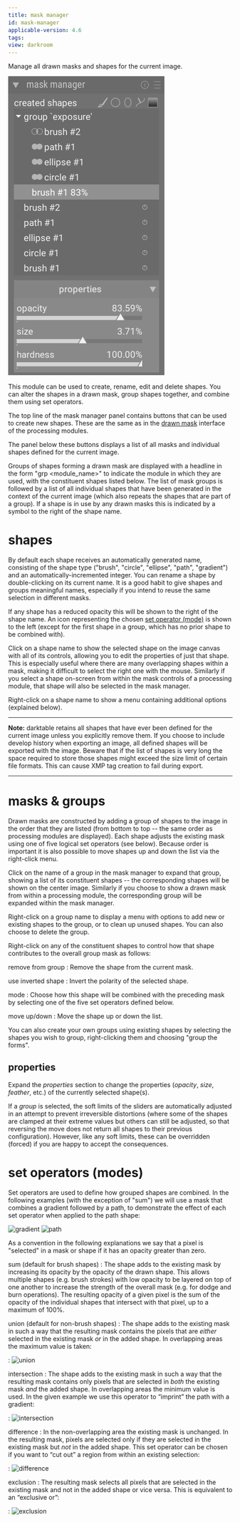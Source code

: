 ```yaml
---
title: mask manager
id: mask-manager
applicable-version: 4.6
tags:
view: darkroom
---
```


Manage all drawn masks and shapes for the current image.

![mask manager](./mask-manager/mask-manager.png#w25)

This module can be used to create, rename, edit and delete shapes. You can alter the shapes in a drawn mask, group shapes together, and combine them using set operators.

The top line of the mask manager panel contains buttons that can be used to create new shapes. These are the same as in the [drawn mask](../../../darkroom/masking-and-blending/masks/drawn.md) interface of the processing modules.

The panel below these buttons displays a list of all masks and individual shapes defined for the current image.

Groups of shapes forming a drawn mask are displayed with a headline in the form "grp <module_name>" to indicate the module in which they are used, with the constituent shapes listed below. The list of mask groups is followed by a list of all individual shapes that have been generated in the context of the current image (which also repeats the shapes that are part of a group). If a shape is in use by any drawn masks this is indicated by a symbol to the right of the shape name.

# shapes

By default each shape receives an automatically generated name, consisting of the shape type ("brush", "circle", "ellipse", "path", "gradient") and an automatically-incremented integer. You can rename a shape by double-clicking on its current name. It is a good habit to give shapes and groups meaningful names, especially if you intend to reuse the same selection in different masks.

If any shape has a reduced opacity this will be shown to the right of the shape name. An icon representing the chosen [set operator (mode)](#set-operators-modes) is shown to the left (except for the first shape in a group, which has no prior shape to be combined with).

Click on a shape name to show the selected shape on the image canvas with all of its controls, allowing you to edit the properties of just that shape. This is especially useful where there are many overlapping shapes within a mask, making it difficult to select the right one with the mouse. Similarly if you select a shape on-screen from within the mask controls of a processing module, that shape will also be selected in the mask manager.

Right-click on a shape name to show a menu containing additional options (explained below).

---

**Note:** darktable retains all shapes that have ever been defined for the current image unless you explicitly remove them. If you choose to include develop history when exporting an image, all defined shapes will be exported with the image. Beware that if the list of shapes is very long the space required to store those shapes might exceed the size limit of certain file formats. This can cause XMP tag creation to fail during export.

---

# masks & groups

Drawn masks are constructed by adding a group of shapes to the image in the order that they are listed (from bottom to top -- the same order as processing modules are displayed). Each shape adjusts the existing mask using one of five logical set operators (see below). Because order is important it is also possible to move shapes up and down the list via the right-click menu.

Click on the name of a group in the mask manager to expand that group, showing a list of its constituent shapes -- the corresponding shapes will be shown on the center image. Similarly if you choose to show a drawn mask from within a processing module, the corresponding group will be expanded within the mask manager.

Right-click on a group name to display a menu with options to add new or existing shapes to the group, or to clean up unused shapes. You can also choose to delete the group.

Right-click on any of the constituent shapes to control how that shape contributes to the overall group mask as follows:

remove from group
: Remove the shape from the current mask.

use inverted shape
: Invert the polarity of the selected shape.

mode
: Choose how this shape will be combined with the preceding mask by selecting one of the five set operators defined below.

move up/down
: Move the shape up or down the list.

You can also create your own groups using existing shapes by selecting the shapes you wish to group, right-clicking them and choosing "group the forms".

## properties

Expand the _properties_ section to change the properties (_opacity_, _size_, _feather_, etc.) of the currently selected shape(s).

If a _group_ is selected, the soft limits of the sliders are automatically adjusted in an attempt to prevent irreversible distortions (where some of the shapes are clamped at their extreme values but others can still be adjusted, so that reversing the move does not return all shapes to their previous configuration). However, like any soft limits, these can be overridden (forced) if you are happy to accept the consequences.

# set operators (modes)

Set operators are used to define how grouped shapes are combined. In the following examples (with the exception of "sum") we will use a mask that combines a gradient followed by a path, to demonstrate the effect of each set operator when applied to the path shape:

![gradient](./mask-manager/mask-manager_ex1.png#w33#inline) ![path](./mask-manager/mask-manager_ex2.png#w33#inline)

As a convention in the following explanations we say that a pixel is "selected" in a mask or shape if it has an opacity greater than zero.

sum (default for brush shapes)
: The shape adds to the existing mask by increasing its opacity by the opacity of the drawn shape. This allows multiple shapes (e.g. brush strokes) with low opacity to be layered on top of one another to increase the strength of the overall mask (e.g. for dodge and burn operations). The resulting opacity of a given pixel is the sum of the opacity of the individual shapes that intersect with that pixel, up to a maximum of 100%.

union (default for non-brush shapes)
: The shape adds to the existing mask in such a way that the resulting mask contains the pixels that are _either_ selected in the existing mask _or_ in the added shape. In overlapping areas the maximum value is taken:

: ![union](./mask-manager/mask-manager_ex3.png#w33)

intersection
: The shape adds to the existing mask in such a way that the resulting mask contains only pixels that are selected in _both_ the existing mask _and_ the added shape. In overlapping areas the minimum value is used. In the given example we use this operator to “imprint” the path with a gradient:

: ![intersection](./mask-manager/mask-manager_ex4.png#w33)

difference
: In the non-overlapping area the existing mask is unchanged. In the resulting mask, pixels are selected only if they are selected in the existing mask but _not_ in the added shape. This set operator can be chosen if you want to “cut out” a region from within an existing selection:

: ![difference](./mask-manager/mask-manager_ex5.png#w33)

exclusion
: The resulting mask selects all pixels that are selected in the existing mask and not in the added shape or vice versa. This is equivalent to an “exclusive or”:

: ![exclusion](./mask-manager/mask-manager_ex6.png#w33)

